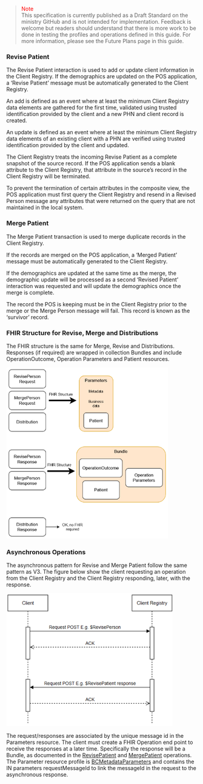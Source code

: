><span style="color:red">Note</span><br>This specification is currently published as a Draft Standard on the ministry GitHub and is not intended for implementation. Feedback is welcome but readers should understand that there is more work to be done in testing the profiles and operations defined in this guide. For more information, please see the Future Plans page in this guide.

### Revise Patient

The Revise Patient interaction is used to add or update client information in the Client Registry.  If the demographics are updated on the POS application, a ‘Revise Patient’ message must be automatically generated to the Client Registry. 

An add is defined as an event where at least the minimum Client Registry data elements are gathered for the first time, validated using trusted identification provided by the client and a new PHN and client record is created. 

An update is defined as an event where at least the minimum Client Registry data elements of an existing client with a PHN are verified using trusted identification provided by the client and updated. 

The Client Registry treats the incoming Revise Patient as a complete snapshot of the source record. If the POS application sends a blank attribute to the Client Registry, that attribute in the source’s record in the Client Registry will be terminated. 

To prevent the termination of certain attributes in the composite view, the POS application must first query the Client Registry and resend in a Revised Person message any attributes that were returned on the query that are not maintained in the local system.

### Merge Patient

The Merge Patient transaction is used to merge duplicate records in the Client Registry. 

If the records are merged on the POS application, a ‘Merged Patient’ message must be automatically generated to the Client Registry. 

If the demographics are updated at the same time as the merge, the demographic update will be processed as a second ‘Revised Patient’ interaction was requested and will update the demographics once the merge is complete. 

The record the POS is keeping must be in the Client Registry prior to the merge or the Merge Person message will fail. This record is known as the ‘survivor’ record.

### FHIR Structure for Revise, Merge and Distributions

The FHIR structure is the same for Merge, Revise and Distributions.  Responses (if required) are wrapped in collection Bundles and include OperationOutcome, Operation Parameters and Patient resources.

<span>
	<img src="revise_merge_fhir.png" height="450"/>
</span>


### Asynchronous Operations

The asynchronous pattern for Revise and Merge Patient follow the same pattern as V3.  The figure below show the client requesting an operation from the Client Registry and the Client Registry responding, later, with the response.

<span>
	<img src="asyncSequence.png" height="350"/>
</span>


The request/responses are associated by the unique message id in the Parameters resource.  The client must create a FHIR Operation end point to receive the responses at a later time.  Specifically the response will be a Bundle, as documented in the [RevisePatient](OperationDefinition-bc-patient-revise.html) and [MergePatient](OperationDefinition-bc-patient-merge.html) operations.  The Parameter resource profile is [BCMetadataParameters](StructureDefinition-bc-metadata-parameters.html) and contains the IN parameters requestMessageId to link the messageId in the request to the asynchronous response.

